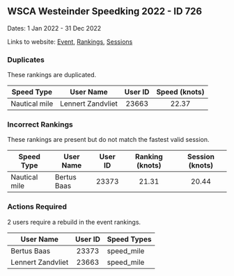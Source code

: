 ## WSCA Westeinder Speedking 2022 - ID 726

Dates: 1 Jan 2022 - 31 Dec 2022

Links to website: [Event](https://www.gps-speedsurfing.com/default.aspx?mnu=event&val=726), [Rankings](https://www.gps-speedsurfing.com/default.aspx?mnu=eventranking&val=726), [Sessions](https://www.gps-speedsurfing.com/default.aspx?mnu=eventsessions&val=726)

### Duplicates

These rankings are duplicated.

| Speed Type | User Name | User ID | Speed (knots) |
| ---------- | --------- | :-----: | :-----------: |
| Nautical mile | Lennert Zandvliet | 23663 | 22.37 |

### Incorrect Rankings

These rankings are present but do not match the fastest valid session.

| Speed Type | User Name | User ID | Ranking (knots) | Session (knots) |
| ---------- | --------- | :-----: | :-------------: | :-------------: |
| Nautical mile | Bertus Baas | 23373 | 21.31 | 20.44 |

### Actions Required

2 users require a rebuild in the event rankings.

| User Name | User ID | Speed Types |
| --------- | :-----: | ----------- |
| Bertus Baas | 23373 | speed_mile |
| Lennert Zandvliet | 23663 | speed_mile |
